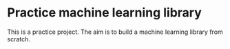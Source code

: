 # Practice machine learning library
This is a practice project. The aim is to build a machine learning library from scratch.
